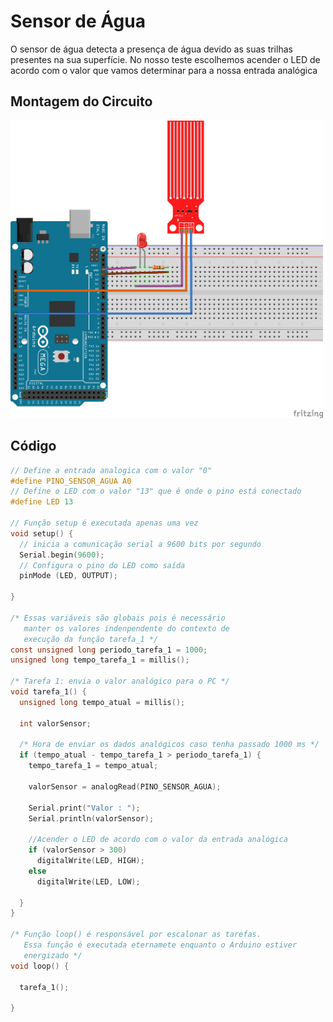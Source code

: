 # Sensor de Água
O sensor de água detecta a presença de água devido as suas trilhas presentes na sua superfície. No nosso teste escolhemos acender o LED de acordo com o valor que vamos determinar para a nossa entrada analógica

## Montagem do Circuito

<img src = "agua.png" alt = "Circuito água" width = "500" />

## Código

```C
// Define a entrada analogica com o valor "0"
#define PINO_SENSOR_AGUA A0
// Define o LED com o valor "13" que é onde o pino está conectado
#define LED 13

// Função setup é executada apenas uma vez
void setup() {
  // inicia a comunicação serial a 9600 bits por segundo
  Serial.begin(9600);
  // Configura o pino do LED como saída
  pinMode (LED, OUTPUT);

}

/* Essas variáveis são globais pois é necessário
   manter os valores indenpendente do contexto de
   execução da função tarefa_1 */
const unsigned long periodo_tarefa_1 = 1000;
unsigned long tempo_tarefa_1 = millis();

/* Tarefa 1: envia o valor analógico para o PC */
void tarefa_1() {
  unsigned long tempo_atual = millis();

  int valorSensor;

  /* Hora de enviar os dados analógicos caso tenha passado 1000 ms */
  if (tempo_atual - tempo_tarefa_1 > periodo_tarefa_1) {
    tempo_tarefa_1 = tempo_atual;

    valorSensor = analogRead(PINO_SENSOR_AGUA);

    Serial.print("Valor : ");
    Serial.println(valorSensor);

    //Acender o LED de acordo com o valor da entrada analógica
    if (valorSensor > 300)
      digitalWrite(LED, HIGH);
    else
      digitalWrite(LED, LOW);

  }
}

/* Função loop() é responsável por escalonar as tarefas.
   Essa função é executada eternamete enquanto o Arduino estiver
   energizado */
void loop() {

  tarefa_1();

}
```

